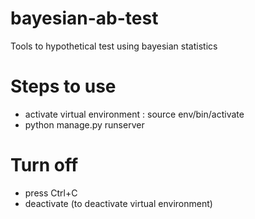 # bayesian-ab-test
Tools to hypothetical test using bayesian statistics

# Steps to use 
- activate virtual environment : source env/bin/activate
- python manage.py runserver 

# Turn off
- press Ctrl+C
- deactivate (to deactivate virtual environment)
